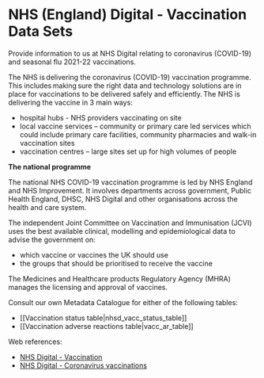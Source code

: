 # NHS (England) Digital - Vaccination Data Sets

 Provide information to us at NHS Digital relating to coronavirus (COVID-19) and seasonal flu 2021-22 vaccinations.

The NHS is delivering the coronavirus (COVID-19) vaccination programme. This includes making sure the right data and technology solutions are in place for vaccinations to be delivered safely and efficiently. The NHS is delivering the vaccine in 3 main ways:  

   *  hospital hubs - NHS providers vaccinating on site 
   *  local vaccine services – community or primary care led services which could include primary care facilities, community pharmacies  and walk-in vaccination sites 
   *  vaccination centres – large sites set up for high volumes of people 


**The national programme**

The national NHS COVID-19 vaccination programme is led by NHS England and NHS Improvement. It involves departments across government, Public Health England, DHSC, NHS Digital and other organisations across the health and care system.

The independent Joint Committee on Vaccination and Immunisation (JCVI) uses the best available clinical, modelling and epidemiological data to advise the government on:

  *  which vaccine or vaccines the UK should use
  *  the groups that should be prioritised to receive the vaccine 

The Medicines and Healthcare products Regulatory Agency (MHRA) manages the licensing and approval of vaccines.

Consult our own Metadata Catalogue for either of the following tables:

  *  [[Vaccination status table|nhsd_vacc_status_table]]
  *  [[Vaccination adverse reactions table|vacc_ar_table]]

Web references:

*  [NHS Digital - Vaccination](https://digital.nhs.uk/developer/api-catalogue/vaccination)
*  [NHS Digital - Coronavirus vaccinations](https://digital.nhs.uk/coronavirus/vaccinations)
